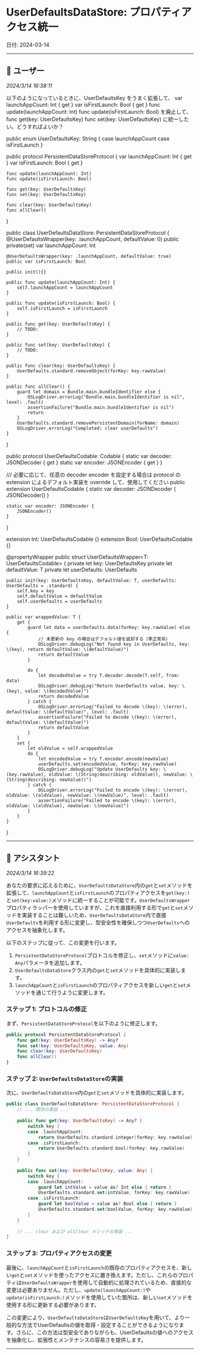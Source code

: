 # UserDefaultsDataStore: プロパティアクセス統一

日付: 2024-03-14

---

## 👤 ユーザー
*2024/3/14 16:38:11*

以下のようになっているときに、UserDefaultsKey をうまく拡張して、    var launchAppCount: Int { get } var isFirstLaunch: Bool { get } func update(launchAppCount: Int) func update(isFirstLaunch: Bool) を廃止して、func get(key: UserDefaultsKey) func set(key: UserDefaultsKey) に統一したい。どうすればよいか？


public enum UserDefaultsKey: String {
    case launchAppCount
    case isFirstLaunch
}

public protocol PersistentDataStoreProtocol {
    var launchAppCount: Int { get }
    var isFirstLaunch: Bool { get }

    func update(launchAppCount: Int)
    func update(isFirstLaunch: Bool)
    
    func get(key: UserDefaultsKey)
    func set(key: UserDefaultsKey)
    
    func clear(key: UserDefaultsKey)
    func allClear()
}

public class UserDefaultsDataStore: PersistentDataStoreProtocol {
    @UserDefaultsWrapper(key: .launchAppCount, defaultValue: 0)
    public private(set) var launchAppCount: Int
    
    @UserDefaultsWrapper(key: .launchAppCount, defaultValue: true)
    public var isFirstLaunch: Bool
    
    public init(){}
    
    public func update(launchAppCount: Int) {
        self.launchAppCount = launchAppCount
    }
    
    public func update(isFirstLaunch: Bool) {
        self.isFirstLaunch = isFirstLaunch
    }
    
    public func get(key: UserDefaultsKey) {
        // TODO:
    }
    
    public func set(key: UserDefaultsKey) {
        // TODO:
    }
    
    public func clear(key: UserDefaultsKey) {
        UserDefaults.standard.removeObject(forKey: key.rawValue)
    }

    public func allClear() {
        guard let domain = Bundle.main.bundleIdentifier else {
            OSLogDriver.errorLog("Bundle.main.bundleIdentifier is nil", level: .fault)
            assertionFailure("Bundle.main.bundleIdentifier is nil")
            return
        }
        UserDefaults.standard.removePersistentDomain(forName: domain)
        OSLogDriver.errorLog("Completed: clear userDefaults")
    }
}

public protocol UserDefaultsCodable: Codable {
    static var decoder: JSONDecoder { get }
    static var encoder: JSONEncoder { get }
}

/// 必要に応じて、任意の decoder encoder を設定する場合は protocol の extension によるデフォルト実装を override して、使用してください
public extension UserDefaultsCodable {
    static var decoder: JSONDecoder {
        JSONDecoder()
    }

    static var encoder: JSONEncoder {
        JSONEncoder()
    }
}

extension Int: UserDefaultsCodable {}
extension Bool: UserDefaultsCodable {}

@propertyWrapper
public struct UserDefaultsWrapper&lt;T: UserDefaultsCodable&gt; {
    private let key: UserDefaultsKey
    private let defaultValue: T
    private let userDefaults: UserDefaults
    
    public init(key: UserDefaultsKey, defaultValue: T, userDefaults: UserDefaults = .standard) {
        self.key = key
        self.defaultValue = defaultValue
        self.userDefaults = userDefaults
    }

    public var wrappedValue: T {
        get {
            guard let data = userDefaults.data(forKey: key.rawValue) else {
                // 未更新の key の場合はデフォルト値を返却する（準正常系）
                OSLogDriver.debugLog("Not found key in UserDefaults, key: \(key), return defaultValue: \(defaultValue)")
                return defaultValue
            }

            do {
                let decodedValue = try T.decoder.decode(T.self, from: data)
                OSLogDriver.debugLog("Return UserDefaults value, key: \(key), value: \(decodedValue)")
                return decodedValue
            } catch {
                OSLogDriver.errorLog("Failed to decode \(key): \(error), defaultValue: \(defaultValue)", level: .fault)
                assertionFailure("Failed to decode \(key): \(error), defaultValue: \(defaultValue)")
                return defaultValue
            }
        }
        set {
            let oldValue = self.wrappedValue
            do {
                let encodedValue = try T.encoder.encode(newValue)
                userDefaults.set(encodedValue, forKey: key.rawValue)
                OSLogDriver.debugLog("Update UserDefaults key: \(key.rawValue), oldValue: \(String(describing: oldValue)), newValue: \(String(describing: newValue))")
            } catch {
                OSLogDriver.errorLog("Failed to encode \(key): \(error), oldValue: \(oldValue), newValue: \(newValue)", level: .fault)
                assertionFailure("Failed to encode \(key): \(error), oldValue: \(oldValue), newValue: \(newValue)")
            }
        }
    }
}

---

## 🤖 アシスタント
*2024/3/14 16:39:22*

あなたの要求に応えるために、`UserDefaultsDataStore`内の`get`と`set`メソッドを拡張して、`launchAppCount`と`isFirstLaunch`のプロパティアクセスを`get(key:)`と`set(key:value:)`メソッドに統一することが可能です。`UserDefaultsWrapper`プロパティラッパーを使用していますが、これを直接利用する形で`get`と`set`メソッドを実装することは難しいため、`UserDefaultsDataStore`内で直接`UserDefaults`を利用する形に変更し、型安全性を確保しつつ`UserDefaults`へのアクセスを抽象化します。

以下のステップに従って、この変更を行います。

1. `PersistentDataStoreProtocol`プロトコルを修正し、`set`メソッドに`value: Any`パラメータを追加します。
2. `UserDefaultsDataStore`クラス内の`get`と`set`メソッドを具体的に実装します。
3. `launchAppCount`と`isFirstLaunch`のプロパティアクセスを新しい`get`と`set`メソッドを通じて行うように変更します。

### ステップ 1: プロトコルの修正

まず、`PersistentDataStoreProtocol`を以下のように修正します。

```swift
public protocol PersistentDataStoreProtocol {
    func get(key: UserDefaultsKey) -> Any?
    func set(key: UserDefaultsKey, value: Any)
    func clear(key: UserDefaultsKey)
    func allClear()
}
```

### ステップ 2: `UserDefaultsDataStore`の実装

次に、`UserDefaultsDataStore`内の`get`と`set`メソッドを具体的に実装します。

```swift
public class UserDefaultsDataStore: PersistentDataStoreProtocol {
    // ... 既存の実装 ...
    
    public func get(key: UserDefaultsKey) -> Any? {
        switch key {
        case .launchAppCount:
            return UserDefaults.standard.integer(forKey: key.rawValue)
        case .isFirstLaunch:
            return UserDefaults.standard.bool(forKey: key.rawValue)
        }
    }
    
    public func set(key: UserDefaultsKey, value: Any) {
        switch key {
        case .launchAppCount:
            guard let intValue = value as? Int else { return }
            UserDefaults.standard.set(intValue, forKey: key.rawValue)
        case .isFirstLaunch:
            guard let boolValue = value as? Bool else { return }
            UserDefaults.standard.set(boolValue, forKey: key.rawValue)
        }
    }
    
    // ... clear および allClear メソッドの実装 ...
}
```

### ステップ 3: プロパティアクセスの変更

最後に、`launchAppCount`と`isFirstLaunch`の既存のプロパティアクセスを、新しい`get`と`set`メソッドを使ったアクセスに置き換えます。ただし、これらのプロパティは`UserDefaultsWrapper`を使用して自動的に処理されているため、直接的な変更は必要ありません。ただし、`update(launchAppCount:)`や`update(isFirstLaunch:)`メソッドを使用していた箇所は、新しい`set`メソッドを使用する形に更新する必要があります。

この変更により、`UserDefaultsDataStore`は`UserDefaultsKey`を用いて、より一般的な方法でUserDefaultsの値を取得・設定することができるようになります。さらに、この方法は型安全でありながらも、UserDefaultsの値へのアクセスを抽象化し、拡張性とメンテナンスの容易さを提供します。

---
